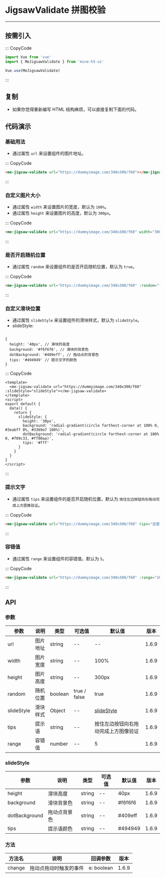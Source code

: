 # JigsawValidate 拼图校验

---

## 按需引入

::: CopyCode

```JavaScript
import Vue from 'vue'
import { MeJigsawValidate } from 'mine-h5-ui'

Vue.use(MeJigsawValidate)
```

:::

## 复制

- 如果你觉得重新编写 HTML 结构麻烦，可以直接复制下面的代码。

## 代码演示

### 基础用法

- 通过属性 `url` 来设置组件的图片地址。

::: CopyCode

```HTML
<me-jigsaw-validate url="https://dummyimage.com/340x300/f60"></me-jigsaw-validate>
```

:::

### 自定义图片大小

- 通过属性 `width` 来设置图片的宽度，默认为 `100%`。
- 通过属性 `height` 来设置图片的高度，默认为 `300px`。

::: CopyCode

```HTML
<me-jigsaw-validate url="https://dummyimage.com/340x300/f60" width="300px" height="260px"></me-jigsaw-validate>
```

:::

### 是否开启随机位置

- 通过属性 `random` 来设置组件的是否开启随机位置，默认为 `true`。

::: CopyCode

```HTML
<me-jigsaw-validate url="https://dummyimage.com/340x300/f60" :random="false"></me-jigsaw-validate>
```

:::

### 自定义滑块位置

- 通过属性 `slideStyle` 来设置组件的滑块样式，默认为 `slideStyle`。
- slideStyle:

```JS

{
  height: '40px', // 滑块的高度
  background: '#f6f6f6', // 滑块的背景色
  dotBackground: '#409eff', // 拖动点的背景色
  tips: '#494949' // 提示文字的颜色
}
```

::: CopyCode

```Vue
<template>
  <me-jigsaw-validate url="https://dummyimage.com/340x300/f60" :slideStyle="slideStyle"></me-jigsaw-validate>
</template>
<script>
export default {
  data() {
    return {
      slideStyle: {
        height: '30px',
        background: 'radial-gradient(circle farthest-corner at 100% 0, #3eabff 0%, #3369e7 100%)',
        dotBackground: 'radial-gradient(circle farthest-corner at 100% 0, #f09c33, #ff00aa)',
        tips: '#fff'
      }
    }
  }
}
</script>
```

:::

### 提示文字

- 通过属性 `tips` 来设置组件的是否开启随机位置，默认为 `按住左边按钮向右拖动完成上方图像验证`。

::: CopyCode

```HTML
<me-jigsaw-validate url="https://dummyimage.com/340x300/f60" tips="这是一段提示文字"></me-jigsaw-validate>
```

:::

### 容错值

- 通过属性 `range` 来设置组件的容错值，默认为 `5`。

::: CopyCode

```HTML
<me-jigsaw-validate url="https://dummyimage.com/340x300/f60" :range="20"></me-jigsaw-validate>
```

:::

## API

### 参数

| 参数       | 说明     | 类型    | 可选值       | 默认值                               | 版本  |
| ---------- | -------- | ------- | ------------ | ------------------------------------ | ----- |
| url        | 图片地址 | string  | --           | --                                   | 1.6.9 |
| width      | 图片宽度 | string  | --           | 100%                                 | 1.6.9 |
| height     | 图片高度 | string  | --           | 300px                                | 1.6.9 |
| random     | 随机位置 | boolean | true / false | true                                 | 1.6.9 |
| slideStyle | 滑块样式 | Object  | --           | [slideStyle](#slideStyle)            | 1.6.9 |
| tips       | 提示语   | string  | --           | 按住左边按钮向右拖动完成上方图像验证 | 1.6.9 |
| range      | 容错值   | number  | --           | 5                                    | 1.6.9 |

<h3 id="slideStyle">slideStyle</h3>

| 参数          | 说明         | 类型   | 可选值 | 默认值  | 版本  |
| ------------- | ------------ | ------ | ------ | ------- | ----- |
| height        | 滑块高度     | string | --     | 40px    | 1.6.9 |
| background    | 滑块背景色   | string | --     | #f6f6f6 | 1.6.9 |
| dotBackground | 拖动点背景色 | string | --     | #409eff | 1.6.9 |
| tips          | 提示语颜色   | string | --     | #494949 | 1.6.9 |

### 方法

| 方法名 | 说明                   | 回调参数   | 版本  |
| ------ | ---------------------- | ---------- | ----- |
| change | 拖动点拖动时触发的事件 | e: boolean | 1.6.9 |
